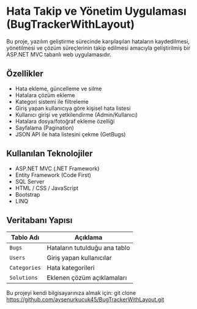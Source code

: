 #  Hata Takip ve Yönetim Uygulaması (BugTrackerWithLayout)

Bu proje, yazılım geliştirme sürecinde karşılaşılan hataların kaydedilmesi, yönetilmesi ve çözüm süreçlerinin takip edilmesi amacıyla geliştirilmiş bir ASP.NET MVC tabanlı web uygulamasıdır.

## Özellikler

-  Hata ekleme, güncelleme ve silme
-  Hatalara çözüm ekleme
-  Kategori sistemi ile filtreleme
-  Giriş yapan kullanıcıya göre kişisel hata listesi
-  Kullanıcı girişi ve yetkilendirme (Admin/Kullanıcı)
-  Hatalara dosya/fotoğraf ekleme özelliği
-  Sayfalama (Pagination)
-  JSON API ile hata listesini çekme (GetBugs)

##  Kullanılan Teknolojiler

- ASP.NET MVC (.NET Framework)
- Entity Framework (Code First)
- SQL Server
- HTML / CSS / JavaScript
- Bootstrap
- LINQ

##  Veritabanı Yapısı

| Tablo Adı     | Açıklama                        |
|---------------|----------------------------------|
| `Bugs`        | Hataların tutulduğu ana tablo    |
| `Users`       | Giriş yapan kullanıcılar         |
| `Categories`  | Hata kategorileri                |
| `Solutions`   | Eklenen çözüm açıklamaları       |

Bu projeyi kendi bilgisayarınıza almak için:
git clone https://github.com/aysenurkucuk45/BugTrackerWithLayout.git
